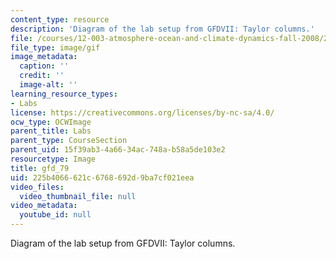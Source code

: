 ```yaml
---
content_type: resource
description: 'Diagram of the lab setup from GFDVII: Taylor columns.'
file: /courses/12-003-atmosphere-ocean-and-climate-dynamics-fall-2008/225b4066621c6768692d9ba7cf021eea_gfd_79.gif
file_type: image/gif
image_metadata:
  caption: ''
  credit: ''
  image-alt: ''
learning_resource_types:
- Labs
license: https://creativecommons.org/licenses/by-nc-sa/4.0/
ocw_type: OCWImage
parent_title: Labs
parent_type: CourseSection
parent_uid: 15f39ab3-4a66-34ac-748a-b58a5de103e2
resourcetype: Image
title: gfd_79
uid: 225b4066-621c-6768-692d-9ba7cf021eea
video_files:
  video_thumbnail_file: null
video_metadata:
  youtube_id: null
---
```

Diagram of the lab setup from GFDVII: Taylor columns.
